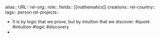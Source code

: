 alias::
URL::
rel-org::
role::
fields:: [[mathematics]] 
creations:: 
rel-country::
tags:: person
rel-projects::


- It is by logic that we prove, but by intuition that we discover. #quote #intuition #logic #discovery
-